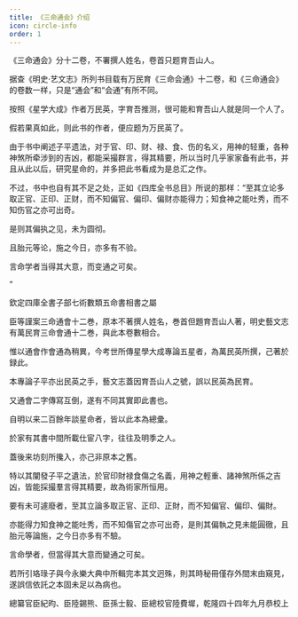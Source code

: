 ```yaml
---
title: 《三命通会》介绍
icon: circle-info
order: 1
---
```



《三命通会》分十二卷，不署撰人姓名，卷首只题育吾山人。

据查《明史·艺文志》所列书目载有万民育《三命会通》十二卷，和《三命通会》的卷数一样，只是“通会”和“会通”有所不同。

按照《星学大成》作者万民英，字育吾推测，很可能和育吾山人就是同一个人了。

假若果真如此，则此书的作者，便应题为万民英了。

由于书中阐述子平遗法，对于官、印、财、禄、食、伤的名义，用神的轻重，各种神煞所牵涉到的吉凶，都能采撮群言，得其精要，所以当时几乎家家备有此书，并且从此以后，研究星命的，并多把此书看成为是总汇之作。

不过，书中也自有其不足之处，正如《四库全书总目》所说的那样：“至其立论多取正官、正印、正财，而不知偏官、偏印、偏财亦能得力；知食神之能吐秀，而不知伤官之亦可出奇。

是则其偏执之见，未为圆彻。

且胎元等论，施之今日，亦多有不验。

言命学者当得其大意，而变通之可矣。

”

欽定四庫全書子部七術數類五命書相書之屬

臣等謹案三命通會十二巻，原本不著撰人姓名，巻首但題育吾山人著，明史藝文志有萬民育三命會通十二巻，與此本卷數相合。

惟以通會作會通為稍異，今考世所傳星學大成專論五星者，為萬民英所撰，己著於録此。

本專論子平亦出民英之手，藝文志蓋因育吾山人之號，誤以民英為民育。

又通會二字傳寫互倒，遂有不同其實即此書也。

自明以来二百餘年談星命者，皆以此本為總彚。

於家有其書中間所載仕宦八字，往往及明季之人。

蓋後来坊刻所攙入，亦己非原本之舊。

特以其闡發子平之遺法，於官印財禄食傷之名義，用神之輕重、諸神煞所係之吉凶，皆能採撮羣言得其精要，故為術家所恒用。

要有未可遽廢者，至其立論多取正官、正印、正財，而不知偏官、偏印、偏財。

亦能得力知食神之能吐秀，而不知傷官之亦可出奇，是則其偏執之見未能圓徹，且胎元等論施，之今日亦多有不驗。

言命學者，但當得其大意而變通之可矣。

若所引珞琭子與今永樂大典中所輯完本其文迥殊，則其時秘冊僅存外間末由窺見，遂誤信依託之本固未足以為病也。

總纂官臣紀昀、臣陸錫熊、臣孫士毅、臣總校官陸費墀，乾隆四十四年九月恭校上

